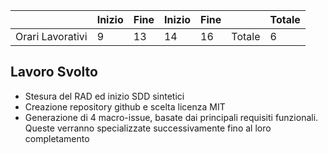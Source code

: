 
|                  | Inizio | Fine | Inizio | Fine |        | Totale |
| ---------------- | ------ | ---- | ------ | ---- | ------ | ------ |
| Orari Lavorativi | 9      | 13   | 14     | 16   | Totale | 6      |
## Lavoro Svolto

- Stesura del RAD ed inizio SDD sintetici
- Creazione repository github e scelta licenza MIT
- Generazione di 4 macro-issue, basate dai principali requisiti funzionali. Queste verranno specializzate successivamente fino al loro completamento